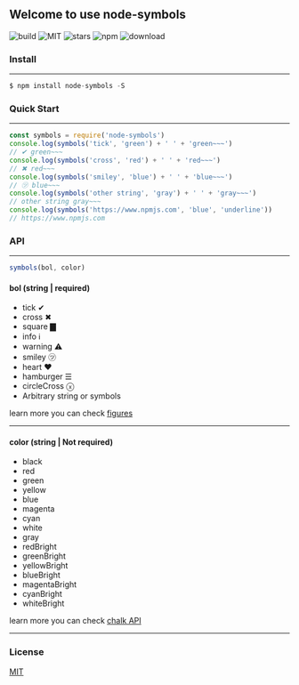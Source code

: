 ## Welcome to use node-symbols
![build](https://img.shields.io/travis/rust-lang/rust.svg)
![MIT](https://img.shields.io/dub/l/vibe-d.svg)
![stars](https://img.shields.io/amo/stars/dustman.svg)
![npm](https://img.shields.io/npm/v/node-symbols.svg)
![download](https://img.shields.io/npm/dt/node-symbols.svg)
### Install

------

```js
$ npm install node-symbols -S
```

### Quick Start

------

```js
const symbols = require('node-symbols')
console.log(symbols('tick', 'green') + ' ' + 'green~~~')
// ✔ green~~~
console.log(symbols('cross', 'red') + ' ' + 'red~~~')
// ✖ red~~~
console.log(symbols('smiley', 'blue') + ' ' + 'blue~~~')
// ㋡ blue~~~
console.log(symbols('other string', 'gray') + ' ' + 'gray~~~')
// other string gray~~~
console.log(symbols('https://www.npmjs.com', 'blue', 'underline'))
// https://www.npmjs.com

```
### API

------

```js
symbols(bol, color)
```

#### bol (string | required)
* tick ✔
* cross ✖
* square ▇
* info ℹ
* warning ⚠
* smiley ㋡
* heart ♥
* hamburger ☰
* circleCross ⓧ
* Arbitrary string or symbols

learn more you can check [figures](https://www.npmjs.com/package/figures)

------

#### color (string | Not required)
* black
* red
* green
* yellow
* blue
* magenta
* cyan
* white
* gray
* redBright
* greenBright
* yellowBright
* blueBright
* magentaBright
* cyanBright
* whiteBright

learn more you can check [chalk API](https://www.npmjs.com/package/chalk)

------

### License
[MIT](https://github.com/yyhappynice/node-symbols/blob/master/LICENSE)